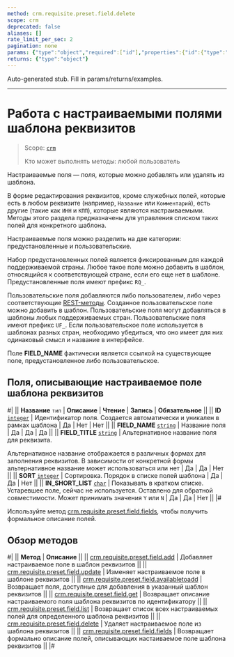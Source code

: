 ```yaml
---
method: crm.requisite.preset.field.delete
scope: crm
deprecated: false
aliases: []
rate_limit_per_sec: 2
pagination: none
params: {"type":"object","required":["id"],"properties":{"id":{"type":"integer"}}}
returns: {"type":"object"}
---
```


Auto-generated stub. Fill in params/returns/examples.

---

# Работа с настраиваемыми полями шаблона реквизитов

> Scope: [`crm`](../../../../scopes/permissions.md)
>
> Кто может выполнять методы: любой пользователь

Настраиваемые поля — поля, которые можно добавлять или удалять из шаблона. 

В форме редактирования реквизитов, кроме служебных полей, которые есть в любом реквизите (например, `Название` или `Комментарий`), есть другие (такие как `ИНН` и `КПП`), которые являются настраиваемыми. Методы этого раздела предназначены для управления списком таких полей для конкретного шаблона.

Настраиваемые поля можно разделить на две категории: предустановленные и пользовательские.

Набор предустановленных полей является фиксированным для каждой поддерживаемой страны. Любое такое поле можно добавить в шаблон, относящийся к соответствующей стране, если его еще нет в шаблоне. Предустановленные поля имеют префикс `RQ_`.

Пользовательские поля добавляются либо пользователем, либо через соответствующие [REST-методы](../../user-fields/index.md). Созданное пользовательское поле можно добавить в шаблон. Пользовательские поля могут добавляться в шаблоны любых поддерживаемых стран. Пользовательские поля имеют префикс `UF_`. Если пользовательское поле используется в шаблонах разных стран, необходимо убедиться, что оно имеет для них одинаковый смысл и название в интерфейсе.

Поле **FIELD_NAME** фактически является ссылкой на существующее поле, предустановленное либо пользовательское.

## Поля, описывающие настраиваемое поле шаблона реквизитов

#|
||  **Название**
`тип` | **Описание** | **Чтение** | **Запись** | **Обязательное** ||
|| **ID**
[`integer`](../../../../data-types.md) | Идентификатор поля. Создается автоматически и уникален в рамках шаблона | Да | Нет | Нет ||
|| **FIELD_NAME**
[`string`](../../../../data-types.md) | Название поля | Да | Да | Да ||
|| **FIELD_TITLE**
[`string`](../../../../data-types.md) | Альтернативное название поля для реквизита.

Альтернативное название отображается в различных формах для заполнения реквизитов. В зависимости от конкретной формы альтернативное название может использоваться или нет | Да | Да | Нет ||
|| **SORT**
[`integer`](../../../../data-types.md) | Сортировка. Порядок в списке полей шаблона | Да | Да | Нет ||
|| **IN_SHORT_LIST**
[`char`](../../../../data-types.md) | Показывать в кратком списке. Устаревшее поле, сейчас не используется. Оставлено для обратной совместимости. Может принимать значения `Y` или `N` | Да | Да | Нет ||
|#

Используйте метод [crm.requisite.preset.field.fields](./crm-requisite-preset-field-fields.md), чтобы получить формальное описание полей.

## Обзор методов

#|
|| **Метод** | **Описание** ||
|| [crm.requisite.preset.field.add](./crm-requisite-preset-field-add.md) | Добавляет настраиваемое поле в шаблон реквизитов ||
|| [crm.requisite.preset.field.update](./crm-requisite-preset-field-update.md) | Изменяет настраиваемое поле в шаблоне реквизитов ||
|| [crm.requisite.preset.field.availabletoadd](./crm-requisite-preset-field-available-to-add.md) | Возвращает поля, доступные для добавления в указанный шаблон реквизитов ||
|| [crm.requisite.preset.field.get](./crm-requisite-preset-field-get.md) | Возвращает описание настраиваемого поля шаблона реквизитов по идентификатору ||
|| [crm.requisite.preset.field.list](./crm-requisite-preset-field-list.md) | Возвращает список всех настраиваемых полей для определенного шаблона реквизитов ||
|| [crm.requisite.preset.field.delete](./crm-requisite-preset-field-delete.md) | Удаляет настраиваемое поле из шаблона реквизитов ||
|| [crm.requisite.preset.field.fields](./crm-requisite-preset-field-fields.md) | Возвращает формально описание полей, описывающих настаиваемое поле шаблона реквизитов ||
|#

